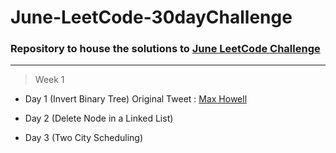# June-LeetCode-30dayChallenge

### Repository to house the solutions to [June LeetCode Challenge](https://leetcode.com/explore/challenge/card/june-leetcoding-challenge/)

***
> Week 1

- Day 1 (Invert Binary Tree) Original Tweet : [Max Howell](https://twitter.com/mxcl/status/608682016205344768)

- Day 2 (Delete Node in a Linked List)

- Day 3 (Two City Scheduling)
